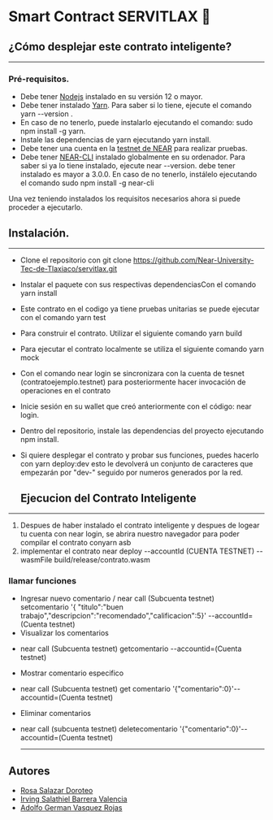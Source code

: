 # Smart Contract SERVITLAX :briefcase:

## ¿Cómo desplejar este contrato inteligente?
---
### Pré-requisitos.
* Debe tener [Nodejs](https://nodejs.org/en/) instalado en su versión 12 o mayor.
* Debe tener instalado [Yarn](https://yarnpkg.com/). Para saber si lo tiene, ejecute el comando yarn --version . 
* En caso de no tenerlo, puede instalarlo ejecutando el comando: sudo npm install -g yarn.
* Instale las dependencias de yarn ejecutando yarn install.
* Debe tener una cuenta en la [testnet de NEAR](https://wallet.testnet.near.org/) para realizar pruebas.
* Debe tener [NEAR-CLI](https://github.com/near/near-cli) instalado globalmente en su ordenador. Para saber si ya lo tiene instalado, ejecute near --version. debe tener instalado es mayor a 3.0.0. En caso de no tenerlo, instálelo ejecutando el comando sudo npm install -g near-cli 

Una vez teniendo instalados los requisitos necesarios ahora si puede proceder a ejecutarlo. 

## Instalación.
---
* Clone el repositorio con git clone https://github.com/Near-University-Tec-de-Tlaxiaco/servitlax.git
* Instalar el paquete con sus respectivas dependenciasCon el comando yarn install
* Este contrato en el codigo ya tiene pruebas unitarias se puede ejecutar con el comando yarn test
* Para construir el contrato. Utilizar el siguiente comando yarn build 
* Para ejecutar el contrato localmente se utiliza el siguiente comando yarn mock 
* Con el comando near login se sincronizara  con la cuenta de tesnet (contratoejemplo.testnet) para posteriormente hacer invocación de operaciones en el contrato
* Inicie sesión en su wallet que creó anteriormente con el código: near login.
* Dentro del repositorio, instale las dependencias del proyecto ejecutando npm install.
* Si quiere desplegar el contrato y probar sus funciones, puedes hacerlo con yarn deploy:dev esto le devolverá un conjunto de caracteres que empezarán por "dev-" seguido por numeros generados por la red.

   ## Ejecucion del Contrato Inteligente 
 ---
1. Despues de haber instalado el contrato inteligente y despues de logear tu cuenta con near login, se abrira nuestro navegador para poder
compilar el contrato conyarn asb
2. implementar el contrato near deploy --accountId (CUENTA TESTNET) --wasmFile build/release/contrato.wasm
   
### llamar funciones
* Ingresar nuevo comentario
 /  near call (Subcuenta testnet) setcomentario '{ "titulo":"buen trabajo","descripcion":"recomendado","calificacion":5}' --accountId=(Cuenta testnet) 
* Visualizar los comentarios
-  near call (Subcuenta testnet)  getcomentario --accountid=(Cuenta testnet)
* Mostrar comentario especifico
- near call (Subcuenta testnet)  get comentario '{"comentario":0}'--accountid=(Cuenta testnet)
* Eliminar comentarios
- near call (subcuenta testnet) deletecomentario '{"comentario":0}'--accountid=(Cuenta testnet)


  ---

## Autores

- [Rosa Salazar Doroteo](https://github.com/Rosa218)
- [Irving Salathiel Barrera Valencia](https://github.com/salathiel1999)
- [Adolfo German Vasquez Rojas](https://github.com/bg55-a)
